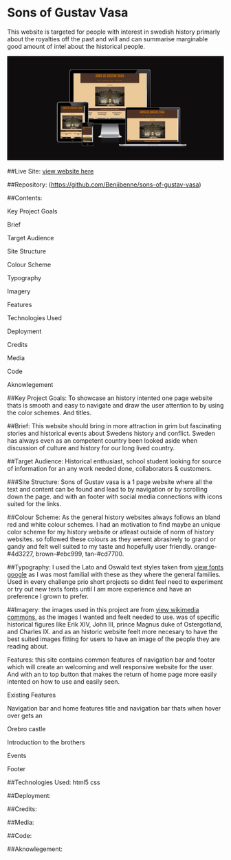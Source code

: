 # Sons of Gustav Vasa

This website is targeted for people with interest in swedish history primarly about the royalties off the past
and will and can summarise marginable good amount of intel about the historical people.

![responsive image](https://github.com/Benjibenne/sons-of-gustav-vasa/blob/main/docs/responsive-image.jpg)

##Live Site:
[view website here](https://benjibenne.github.io/sons-of-gustav-vasa/)

##Repository:
(https://github.com/Benjibenne/sons-of-gustav-vasa)

##Contents:

Key Project Goals

Brief

Target Audience

Site Structure

Colour Scheme

Typography

Imagery

Features

Technologies Used

Deployment

Credits

Media

Code

Aknowlegement

##Key Project Goals:
To showcase an history intented one page website thats is smooth and easy to navigate and draw the user attention to by using the color schemes. 
And titles. 

##Brief:
This website should bring in more attraction in grim but fascinating stories and historical events about Swedens history and conflict.
Sweden has always even as an competent country been looked aside when discussion of culture and history for our long lived country.


##Target Audience:
Historical enthusiast, school student looking for source of information for an any work needed done, collaborators & customers.

###Site Structure:
Sons of Gustav vasa is a 1 page website where all the text and content can be found and lead to by navigation or by scrolling down the page.
and with an footer with social media connections with icons suited for the links.

##Colour Scheme:
As the general history websites always follows an bland red and white colour schemes. 
I had an motivation to find maybe an unique color scheme for my history website or atleast outside of norm of history websites.
so followed these colours as they werent abrasively to grand or gandy and felt well suited to my taste and hopefully user friendly.
orange-#4d3227, brown-#ebc999, tan-#cd7700.


##Typography:
I used the Lato and Oswald text styles taken from [view fonts google](https://fonts.google.com/) as I was most familial with these as they where the general families. 
Used in every challenge prio short projects so didnt feel need to experiment 
or try out new texts fonts until I am more experience and have an preference I grown to prefer.

##Imagery:
the images used in this project are from [view wikimedia commons](https://commons.wikimedia.org/wiki/Main_Page), as the images I wanted and feelt needed to use.
was of specific historical figures like Erik XIV, John III, prince Magnus duke of Ostergotland, and Charles IX.
and as an historic website feelt more necesary to have the best suited images fitting for users to have an image of the people they are reading about.

Features:
this site contains common features of navigation bar and footer which will create an welcoming and well responsive website for the user.
And with an to top button that makes the return of home page more easily intented on how to use and easily seen.

Existing Features

Navigation bar and home
features title and navigation bar thats when hover over gets an 


Orebro castle

Introduction to the brothers

Events

Footer 

##Technologies Used:
html5
css

##Deployment:

##Credits:

##Media:

##Code:

##Aknowlegement: